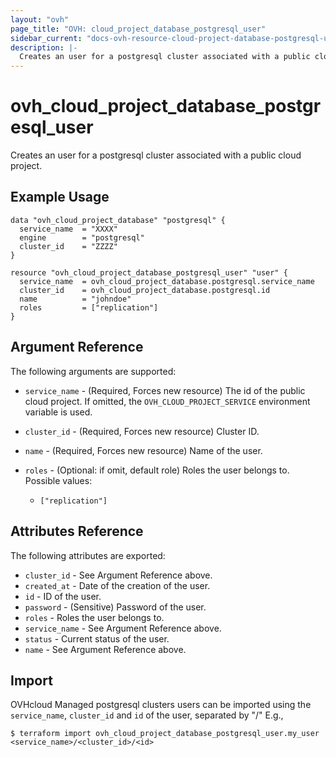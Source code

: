 ```yaml
---
layout: "ovh"
page_title: "OVH: cloud_project_database_postgresql_user"
sidebar_current: "docs-ovh-resource-cloud-project-database-postgresql-user"
description: |-
  Creates an user for a postgresql cluster associated with a public cloud project.
---
```


# ovh_cloud_project_database_postgresql_user

Creates an user for a postgresql cluster associated with a public cloud project.

## Example Usage

```hcl
data "ovh_cloud_project_database" "postgresql" {
  service_name  = "XXXX"
  engine        = "postgresql"
  cluster_id    = "ZZZZ"
}

resource "ovh_cloud_project_database_postgresql_user" "user" {
  service_name  = ovh_cloud_project_database.postgresql.service_name
  cluster_id    = ovh_cloud_project_database.postgresql.id
  name          = "johndoe"
  roles         = ["replication"]
}
```

## Argument Reference

The following arguments are supported:

* `service_name` - (Required, Forces new resource) The id of the public cloud project. If omitted,
  the `OVH_CLOUD_PROJECT_SERVICE` environment variable is used.

* `cluster_id` - (Required, Forces new resource) Cluster ID.

* `name` - (Required, Forces new resource) Name of the user.

* `roles` - (Optional: if omit, default role) Roles the user belongs to. Possible values:
  * `["replication"]`

## Attributes Reference

The following attributes are exported:

* `cluster_id` - See Argument Reference above.
* `created_at` - Date of the creation of the user.
* `id` - ID of the user.
* `password` - (Sensitive) Password of the user.
* `roles` - Roles the user belongs to.
* `service_name` - See Argument Reference above.
* `status` - Current status of the user.
* `name` - See Argument Reference above.

## Import

OVHcloud Managed postgresql clusters users can be imported using the `service_name`, `cluster_id` and `id` of the user, separated by "/" E.g.,

```
$ terraform import ovh_cloud_project_database_postgresql_user.my_user <service_name>/<cluster_id>/<id>
